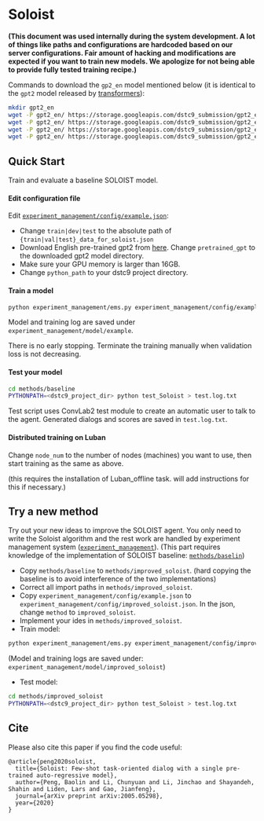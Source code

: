# Soloist

**(This document was used internally during the system development.
A lot of things like paths and configurations are hardcoded based on our server configurations.
Fair amount of hacking and modifications are expected if you want to train new models. 
We apologize for not being able to provide fully tested training recipe.)** 

Commands to download the `gp2_en` model mentioned below (it is identical to the `gpt2` model released by [transformers](https://huggingface.co/transformers/pretrained_models.html)):
```bash
mkdir gpt2_en
wget -P gpt2_en/ https://storage.googleapis.com/dstc9_submission/gpt2_en/config.json
wget -P gpt2_en/ https://storage.googleapis.com/dstc9_submission/gpt2_en/merges.txt
wget -P gpt2_en/ https://storage.googleapis.com/dstc9_submission/gpt2_en/pytorch_model.bin
wget -P gpt2_en/ https://storage.googleapis.com/dstc9_submission/gpt2_en/vocab.json

``` 

## Quick Start

Train and evaluate a baseline SOLOIST model.

#### Edit configuration file
Edit [`experiment_management/config/example.json`](experiment_management/config/example.json):
* Change `train|dev|test` to the absolute path of `{train|val|test}_data_for_soloist.json`
* Download English pre-trained gpt2 from [here](http://10.186.1.122:8080/~luban/gpt2_en/). Change `pretrained_gpt` to the downloaded gpt2 model directory.
* Make sure your GPU memory is larger than 16GB.
* Change `python_path` to your dstc9 project directory. 

#### Train a model
```bash
python experiment_management/ems.py experiment_management/config/example.json train
```
Model and training log are saved under `experiment_management/model/example`.

There is no early stopping. Terminate the training manually when validation loss is not decreasing.


#### Test your model
```bash
cd methods/baseline
PYTHONPATH=<dstc9_project_dir> python test_Soloist > test.log.txt
```

Test script uses ConvLab2 test module to create an automatic user to talk to the agent. Generated dialogs and scores are saved in `test.log.txt`.


#### Distributed training on Luban

Change `node_num` to the number of nodes (machines) you want to use, then start training as the same as above. 

(this requires the installation of Luban_offline task. will add instructions for this if necessary.) 

## Try a new method

Try out your new ideas to improve the SOLOIST agent. 
You only need to write the Soloist algorithm and the rest work are handled by experiment management system ([`experiment_management`](experiment_management)).
(This part requires knowledge of the implementation of SOLOIST baseline: [`methods/baselin`](methods/baseline))

* Copy `methods/baseline` to `methods/improved_soloist`. (hard copying the baseline is to avoid interference of the two implementations)
* Correct all import paths in `methods/improved_soloist`. 
* Copy `experiment_management/config/example.json` to `experiment_management/config/improved_soloist.json`. In the json, change `method` to `improved_soloist`. 
* Implement your ides in `methods/improved_soloist`.
* Train model: 
```bash
python experiment_management/ems.py experiment_management/config/improved_soloist.json train
```
(Model and training logs are saved under: `experiment_management/model/improved_soloist`)
* Test model:
 ```bash
cd methods/improved_soloist
PYTHONPATH=<dstc9_project_dir> python test_Soloist > test.log.txt
```

## Cite

Please also cite this paper if you find the code useful:
```
@article{peng2020soloist,
  title={Soloist: Few-shot task-oriented dialog with a single pre-trained auto-regressive model},
  author={Peng, Baolin and Li, Chunyuan and Li, Jinchao and Shayandeh, Shahin and Liden, Lars and Gao, Jianfeng},
  journal={arXiv preprint arXiv:2005.05298},
  year={2020}
}
```

